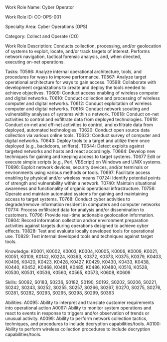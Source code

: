 Work Role Name: Cyber Operator

Work Role ID: CO-OPS-001

Specialty Area: Cyber Operations (OPS)

Category: Collect and Operate (CO)

Work Role Description: Conducts collection, processing, and/or geolocation of systems to exploit, locate, and/or track targets of interest. Performs network navigation, tactical forensic analysis, and, when directed, executing on-net operations.

Tasks: 
T0566: Analyze internal operational architecture, tools, and procedures for ways to improve performance.
T0567: Analyze target operational architecture for ways to gain access.
T0598: Collaborate with development organizations to create and deploy the tools needed to achieve objectives.
T0609: Conduct access enabling of wireless computer and digital networks.
T0610: Conduct collection and processing of wireless computer and digital networks.
T0612: Conduct exploitation of wireless computer and digital networks.
T0616: Conduct network scouting and vulnerability analyses of systems within a network.
T0618: Conduct on-net activities to control and exfiltrate data from deployed technologies.
T0619: Conduct on-net and off-net activities to control, and exfiltrate data from deployed, automated technologies.
T0620: Conduct open source data collection via various online tools.
T0623: Conduct survey of computer and digital networks.
T0643: Deploy tools to a target and utilize them once deployed (e.g., backdoors, sniffers).
T0644: Detect exploits against targeted networks and hosts and react accordingly.
T0664: Develop new techniques for gaining and keeping access to target systems.
T0677 Edit or execute simple scripts (e.g., Perl, VBScript) on Windows and UNIX systems.
T0696: Exploit network devices, security devices, and/or terminals or environments using various methods or tools.
T0697: Facilitate access enabling by physical and/or wireless means
T0724: Identify potential points of strength and vulnerability within a network.
T0740: Maintain situational awareness and functionality of organic operational infrastructure.
T0756: Operate and maintain automated systems for gaining and maintaining access to target systems.
T0768: Conduct cyber activities to degrade/remove information resident in computers and computer networks
T0774: Process exfiltrated data for analysis and/or dissemination to customers.
T0796: Provide real-time actionable geolocation information.
T0804: Record information collection and/or environment preparation activities against targets during operations designed to achieve cyber effects.
T0828: Test and evaluate locally developed tools for operational use.
T0829: Test internal developed tools and techniques against target tools. 

Knowledge: K0001, K0002, K0003, K0004, K0005, K0006, K0009, K0021, K0051, K0109, K0142, K0224, K0363, K0372, K0373, K0375, K0379, K0403, K0406, K0420, K0423, K0428, K0427, K0429, K0430, K0433, K0438, K0440, K0452, K0468, K0481, K0485, K0486, K0480, K0516, K0528, K0530, K0531, K0536, K0560, K0565, K0573, K0608, K0609

Skills: S0062, S0183, S0236, S0182, S0190, S0192, S0202, S0206, S0221, S0242, S0243, S0252, S0255, S0257, S0266, S0267, S0270, S0275, S0276, S0281, S0282, S0293, S0295, S0298, S0299, S0363

Abilities:
A0095: Ability to interpret and translate customer requirements into operational action
A0097: Ability to monitor system operations and react to events in response to triggers and/or observation of trends or unusual activity. 
A0099: Ability to perform network collection tactics, techniques, and procedures to include decryption capabilities/tools.
A0100: Ability to perform wireless collection procedures to include decryption capabilities/tools.
